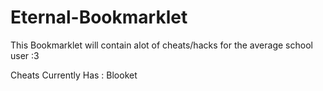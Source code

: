 # Eternal-Bookmarklet
This Bookmarklet will contain alot of cheats/hacks for the average school user :3

Cheats
Currently Has :
Blooket
